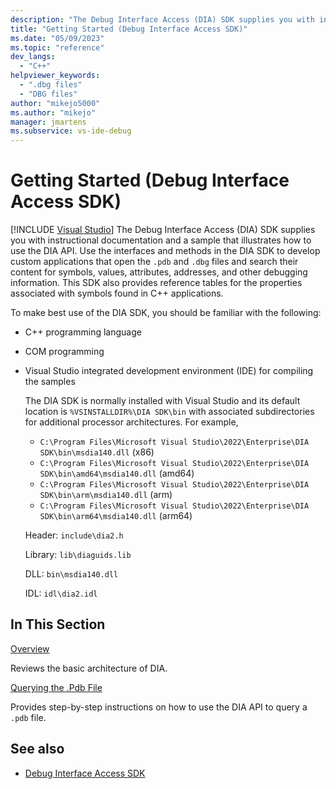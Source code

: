 ```yaml
---
description: "The Debug Interface Access (DIA) SDK supplies you with instructional documentation and a sample that illustrates how to use the DIA API."
title: "Getting Started (Debug Interface Access SDK)"
ms.date: "05/09/2023"
ms.topic: "reference"
dev_langs:
  - "C++"
helpviewer_keywords:
  - ".dbg files"
  - "DBG files"
author: "mikejo5000"
ms.author: "mikejo"
manager: jmartens
ms.subservice: vs-ide-debug
---
```

# Getting Started (Debug Interface Access SDK)

 [!INCLUDE [Visual Studio](~/includes/applies-to-version/vs-windows-only.md)]
The Debug Interface Access (DIA) SDK supplies you with instructional documentation and a sample that illustrates how to use the DIA API. Use the interfaces and methods in the DIA SDK to develop custom applications that open the `.pdb` and `.dbg` files and search their content for symbols, values, attributes, addresses, and other debugging information. This SDK also provides reference tables for the properties associated with symbols found in C++ applications.

 To make best use of the DIA SDK, you should be familiar with the following:

- C++ programming language

- COM programming

- Visual Studio integrated development environment (IDE) for compiling the samples

  The DIA SDK is normally installed with Visual Studio and its default location is `%VSINSTALLDIR%\DIA SDK\bin` with associated subdirectories for additional processor architectures.     For example, 
  - `C:\Program Files\Microsoft Visual Studio\2022\Enterprise\DIA SDK\bin\msdia140.dll` (x86)
  - `C:\Program Files\Microsoft Visual Studio\2022\Enterprise\DIA SDK\bin\amd64\msdia140.dll` (amd64)
  - `C:\Program Files\Microsoft Visual Studio\2022\Enterprise\DIA SDK\bin\arm\msdia140.dll` (arm)
  - `C:\Program Files\Microsoft Visual Studio\2022\Enterprise\DIA SDK\bin\arm64\msdia140.dll` (arm64)
 

  Header: `include\dia2.h`

  Library: `lib\diaguids.lib`

  DLL: `bin\msdia140.dll`

  IDL: `idl\dia2.idl`

## In This Section

[Overview](../../debugger/debug-interface-access/overview-debug-interface-access-sdk.md)

Reviews the basic architecture of DIA.

[Querying the .Pdb File](../../debugger/debug-interface-access/querying-the-dot-pdb-file.md)

Provides step-by-step instructions on how to use the DIA API to query a `.pdb` file.

## See also

- [Debug Interface Access SDK](../../debugger/debug-interface-access/debug-interface-access-sdk.md)
